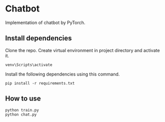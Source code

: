 # Chatbot
Implementation of chatbot by PyTorch.

## Install dependencies
Clone the repo.
Create virtual environment in project directory and activate it.
```
venv\Scripts\activate
```
Install the following dependencies using this command.
```
pip install -r requirements.txt
```
## How to use
```
python train.py
python chat.py
```
